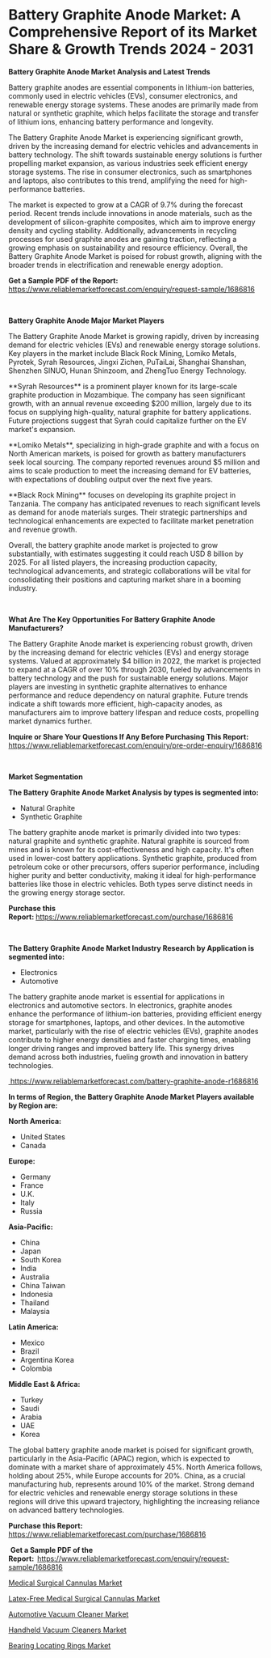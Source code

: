<p><h1>Battery Graphite Anode Market: A Comprehensive Report of its Market Share & Growth Trends 2024 - 2031</h1></p><p><strong>Battery Graphite Anode Market Analysis and Latest Trends</strong></p>
<p><p>Battery graphite anodes are essential components in lithium-ion batteries, commonly used in electric vehicles (EVs), consumer electronics, and renewable energy storage systems. These anodes are primarily made from natural or synthetic graphite, which helps facilitate the storage and transfer of lithium ions, enhancing battery performance and longevity. </p><p>The Battery Graphite Anode Market is experiencing significant growth, driven by the increasing demand for electric vehicles and advancements in battery technology. The shift towards sustainable energy solutions is further propelling market expansion, as various industries seek efficient energy storage systems. The rise in consumer electronics, such as smartphones and laptops, also contributes to this trend, amplifying the need for high-performance batteries.</p><p>The market is expected to grow at a CAGR of 9.7% during the forecast period. Recent trends include innovations in anode materials, such as the development of silicon-graphite composites, which aim to improve energy density and cycling stability. Additionally, advancements in recycling processes for used graphite anodes are gaining traction, reflecting a growing emphasis on sustainability and resource efficiency. Overall, the Battery Graphite Anode Market is poised for robust growth, aligning with the broader trends in electrification and renewable energy adoption.</p></p>
<p><strong>Get a Sample PDF of the Report:&nbsp;</strong> <a href="https://www.reliablemarketforecast.com/enquiry/request-sample/1686816?utm_campaign=1082&utm_medium=2&utm_source=Github&utm_content=ia&utm_term=16102024&utm_id=battery-graphite-anode">https://www.reliablemarketforecast.com/enquiry/request-sample/1686816</a></p>
<p>&nbsp;</p>
<p><strong>Battery Graphite Anode Major Market Players</strong></p>
<p><p>The Battery Graphite Anode Market is growing rapidly, driven by increasing demand for electric vehicles (EVs) and renewable energy storage solutions. Key players in the market include Black Rock Mining, Lomiko Metals, Pyrotek, Syrah Resources, Jingxi Zichen, PuTaiLai, Shanghai Shanshan, Shenzhen SINUO, Hunan Shinzoom, and ZhengTuo Energy Technology.</p><p>**Syrah Resources** is a prominent player known for its large-scale graphite production in Mozambique. The company has seen significant growth, with an annual revenue exceeding $200 million, largely due to its focus on supplying high-quality, natural graphite for battery applications. Future projections suggest that Syrah could capitalize further on the EV market's expansion.</p><p>**Lomiko Metals**, specializing in high-grade graphite and with a focus on North American markets, is poised for growth as battery manufacturers seek local sourcing. The company reported revenues around $5 million and aims to scale production to meet the increasing demand for EV batteries, with expectations of doubling output over the next five years.</p><p>**Black Rock Mining** focuses on developing its graphite project in Tanzania. The company has anticipated revenues to reach significant levels as demand for anode materials surges. Their strategic partnerships and technological enhancements are expected to facilitate market penetration and revenue growth.</p><p>Overall, the battery graphite anode market is projected to grow substantially, with estimates suggesting it could reach USD 8 billion by 2025. For all listed players, the increasing production capacity, technological advancements, and strategic collaborations will be vital for consolidating their positions and capturing market share in a booming industry.</p></p>
<p>&nbsp;</p>
<p><strong>What Are The Key Opportunities For Battery Graphite Anode Manufacturers?</strong></p>
<p><p>The Battery Graphite Anode market is experiencing robust growth, driven by the increasing demand for electric vehicles (EVs) and energy storage systems. Valued at approximately $4 billion in 2022, the market is projected to expand at a CAGR of over 10% through 2030, fueled by advancements in battery technology and the push for sustainable energy solutions. Major players are investing in synthetic graphite alternatives to enhance performance and reduce dependency on natural graphite. Future trends indicate a shift towards more efficient, high-capacity anodes, as manufacturers aim to improve battery lifespan and reduce costs, propelling market dynamics further.</p></p>
<p><strong>Inquire or Share Your Questions If Any Before Purchasing This Report:</strong> <a href="https://www.reliablemarketforecast.com/enquiry/pre-order-enquiry/1686816?utm_campaign=1082&utm_medium=2&utm_source=Github&utm_content=ia&utm_term=16102024&utm_id=battery-graphite-anode">https://www.reliablemarketforecast.com/enquiry/pre-order-enquiry/1686816</a></p>
<p>&nbsp;</p>
<p><strong>Market Segmentation</strong></p>
<p><strong>The Battery Graphite Anode Market Analysis by types is segmented into:</strong></p>
<p><ul><li>Natural Graphite</li><li>Synthetic Graphite</li></ul></p>
<p><p>The battery graphite anode market is primarily divided into two types: natural graphite and synthetic graphite. Natural graphite is sourced from mines and is known for its cost-effectiveness and high capacity. It's often used in lower-cost battery applications. Synthetic graphite, produced from petroleum coke or other precursors, offers superior performance, including higher purity and better conductivity, making it ideal for high-performance batteries like those in electric vehicles. Both types serve distinct needs in the growing energy storage sector.</p></p>
<p><strong>Purchase this Report:&nbsp;</strong><a href="https://www.reliablemarketforecast.com/purchase/1686816?utm_campaign=1082&utm_medium=2&utm_source=Github&utm_content=ia&utm_term=16102024&utm_id=battery-graphite-anode">https://www.reliablemarketforecast.com/purchase/1686816</a></p>
<p>&nbsp;</p>
<p><strong>The Battery Graphite Anode Market Industry Research by Application is segmented into:</strong></p>
<p><ul><li>Electronics</li><li>Automotive</li></ul></p>
<p><p>The battery graphite anode market is essential for applications in electronics and automotive sectors. In electronics, graphite anodes enhance the performance of lithium-ion batteries, providing efficient energy storage for smartphones, laptops, and other devices. In the automotive market, particularly with the rise of electric vehicles (EVs), graphite anodes contribute to higher energy densities and faster charging times, enabling longer driving ranges and improved battery life. This synergy drives demand across both industries, fueling growth and innovation in battery technologies.</p></p>
<p><a href="https://www.reliablemarketforecast.com/battery-graphite-anode-r1686816?utm_campaign=1082&utm_medium=2&utm_source=Github&utm_content=ia&utm_term=16102024&utm_id=battery-graphite-anode">&nbsp;https://www.reliablemarketforecast.com/battery-graphite-anode-r1686816</a></p>
<p><strong>In terms of Region, the Battery Graphite Anode Market Players available by Region are:</strong></p>
<p>
    <p> <strong> North America: </strong>
        <ul>
            <li>United States</li>
            <li>Canada</li>
        </ul>
        </p> 
    <p> <strong> Europe: </strong>
        <ul>
            <li>Germany</li>
            <li>France</li>
            <li>U.K.</li>
            <li>Italy</li>
            <li>Russia</li>
        </ul>
        </p> 
    <p> <strong> Asia-Pacific: </strong>
        <ul>
            <li>China</li>
            <li>Japan</li>
            <li>South Korea</li>
            <li>India</li>
            <li>Australia</li>
            <li>China Taiwan</li>
            <li>Indonesia</li>
            <li>Thailand</li>
            <li>Malaysia</li>
        </ul>
        </p> 
    <p> <strong> Latin America: </strong>
        <ul>
            <li>Mexico</li>
            <li>Brazil</li>
            <li>Argentina Korea</li>
            <li>Colombia</li>
        </ul>
        </p> 
    <p> <strong> Middle East & Africa: </strong>
        <ul>
            <li>Turkey</li>
            <li>Saudi</li>
            <li>Arabia</li>
            <li>UAE</li>
            <li>Korea</li>
        </ul>
    </p>
    </p>
<p><p>The global battery graphite anode market is poised for significant growth, particularly in the Asia-Pacific (APAC) region, which is expected to dominate with a market share of approximately 45%. North America follows, holding about 25%, while Europe accounts for 20%. China, as a crucial manufacturing hub, represents around 10% of the market. Strong demand for electric vehicles and renewable energy storage solutions in these regions will drive this upward trajectory, highlighting the increasing reliance on advanced battery technologies.</p></p>
<p><strong>Purchase this Report: </strong><a href="https://www.reliablemarketforecast.com/purchase/1686816?utm_campaign=1082&utm_medium=2&utm_source=Github&utm_content=ia&utm_term=16102024&utm_id=battery-graphite-anode">https://www.reliablemarketforecast.com/purchase/1686816</a></p>
<p>&nbsp;<strong>Get a Sample PDF of the Report:&nbsp;&nbsp;</strong><a href="https://www.reliablemarketforecast.com/enquiry/request-sample/1686816?utm_campaign=1082&utm_medium=2&utm_source=Github&utm_content=ia&utm_term=16102024&utm_id=battery-graphite-anode">https://www.reliablemarketforecast.com/enquiry/request-sample/1686816</a></p>
<p><strong></strong></p>
<p><p><a href="https://www.linkedin.com/pulse/future-trends-global-medical-surgical-cannulas-market-insights-whmyf?trk=public_post_embed_feed-article-content&utm_campaign=1082&utm_medium=2&utm_source=Github&utm_content=ia&utm_term=16102024&utm_id=battery-graphite-anode">Medical Surgical Cannulas Market</a></p><p><a href="https://www.linkedin.com/pulse/global-latex-free-medical-surgical-cannulas-market-ruruf?trk=public_post_embed_feed-article-content&utm_campaign=1082&utm_medium=2&utm_source=Github&utm_content=ia&utm_term=16102024&utm_id=battery-graphite-anode">Latex-Free Medical Surgical Cannulas Market</a></p><p><a href="https://github.com/cleora2ime/Market-Research-Report-List-1/blob/main/automotive-vacuum-cleaner-market.md?utm_campaign=1082&utm_medium=2&utm_source=Github&utm_content=ia&utm_term=16102024&utm_id=battery-graphite-anode">Automotive Vacuum Cleaner Market</a></p><p><a href="https://github.com/ellenqyqdyches/Market-Research-Report-List-1/blob/main/handheld-vacuum-cleaners-market.md?utm_campaign=1082&utm_medium=2&utm_source=Github&utm_content=ia&utm_term=16102024&utm_id=battery-graphite-anode">Handheld Vacuum Cleaners Market</a></p><p><a href="https://www.linkedin.com/pulse/navigating-global-bearing-locating-rings-market-from-n4exf?trk=public_post_embed_feed-article-content&utm_campaign=1082&utm_medium=2&utm_source=Github&utm_content=ia&utm_term=16102024&utm_id=battery-graphite-anode">Bearing Locating Rings Market</a></p></p>